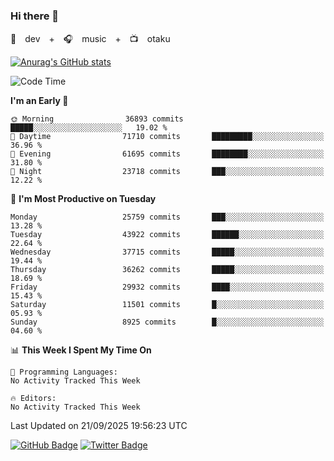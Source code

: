 ### Hi there 👋

🚀　dev　+　🎧　music　+　📺　otaku


[![Anurag's GitHub stats](https://github-readme-stats.vercel.app/api?username=koheitasaka&count_private=true&show_icons=true&theme=monokai)](https://github.com/koheitasaka/github-readme-stats)

<!--START_SECTION:waka-->
![Code Time](http://img.shields.io/badge/Code%20Time-1%2C161%20hrs%2023%20mins-blue)

**I'm an Early 🐤** 

```text
🌞 Morning                36893 commits       █████░░░░░░░░░░░░░░░░░░░░   19.02 % 
🌆 Daytime                71710 commits       █████████░░░░░░░░░░░░░░░░   36.96 % 
🌃 Evening                61695 commits       ████████░░░░░░░░░░░░░░░░░   31.80 % 
🌙 Night                  23718 commits       ███░░░░░░░░░░░░░░░░░░░░░░   12.22 % 
```
📅 **I'm Most Productive on Tuesday** 

```text
Monday                   25759 commits       ███░░░░░░░░░░░░░░░░░░░░░░   13.28 % 
Tuesday                  43922 commits       ██████░░░░░░░░░░░░░░░░░░░   22.64 % 
Wednesday                37715 commits       █████░░░░░░░░░░░░░░░░░░░░   19.44 % 
Thursday                 36262 commits       █████░░░░░░░░░░░░░░░░░░░░   18.69 % 
Friday                   29932 commits       ████░░░░░░░░░░░░░░░░░░░░░   15.43 % 
Saturday                 11501 commits       █░░░░░░░░░░░░░░░░░░░░░░░░   05.93 % 
Sunday                   8925 commits        █░░░░░░░░░░░░░░░░░░░░░░░░   04.60 % 
```


📊 **This Week I Spent My Time On** 

```text
💬 Programming Languages: 
No Activity Tracked This Week

🔥 Editors: 
No Activity Tracked This Week
```


 Last Updated on 21/09/2025 19:56:23 UTC
<!--END_SECTION:waka-->

[![GitHub Badge](https://img.shields.io/badge/GitHub-100000?style=for-the-badge&logo=github&logoColor=white)](https://github.com/koheitasaka)
[![Twitter Badge](https://img.shields.io/badge/Twitter-1DA1F2?style=for-the-badge&logo=twitter&logoColor=white)](https://twitter.com/sleep_asleep_)

